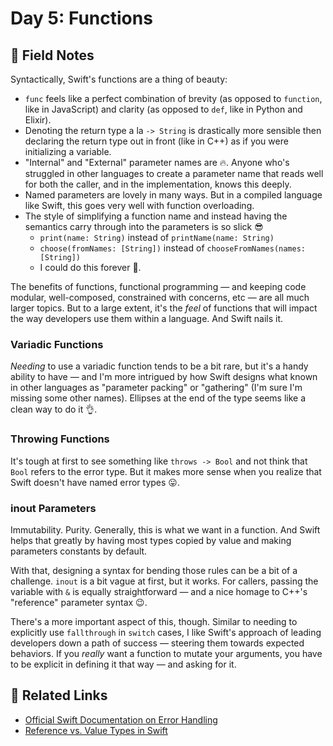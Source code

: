 # Day 5: Functions

## 📒 Field Notes

Syntactically, Swift's functions are a thing of beauty:

- `func` feels like a perfect combination of brevity (as opposed to `function`, like in JavaScript) and clarity (as opposed to `def`, like in Python and Elixir).
- Denoting the return type a la `-> String`  is drastically more sensible then declaring the return type out in front (like in C++) as if you were initializing a variable.
- "Internal" and "External" parameter names are 🔥. Anyone who's struggled in other languages to create a parameter name that reads well for both the caller, and in the implementation, knows this deeply.
- Named parameters are lovely in many ways. But in a compiled language like Swift, this goes very well with function overloading.
- The style of simplifying a function name and instead having the semantics carry through into the parameters
is so slick 😎
  + `print(name: String)` instead of `printName(name: String)`
  + `choose(fromNames: [String])` instead of `chooseFromNames(names: [String])`
  + I could do this forever 🙂.

The benefits of functions, functional programming &mdash; and keeping code modular, well-composed, constrained with concerns, etc &mdash; are all much larger topics. But to a large extent, it's the _feel_ of functions that will impact the way developers use them within a language. And Swift nails it.


### Variadic Functions

_Needing_ to use a variadic function tends to be a bit rare, but it's a handy ability to have &mdash; and I'm more
intrigued by how Swift designs what known in other languages as "parameter packing" or "gathering" (I'm sure I'm missing some other names). Ellipses at the end of the type seems like a clean way to do it 👌.


### Throwing Functions

It's tough at first to see something like `throws -> Bool` and not think that `Bool` refers to the error type. But it makes more sense when you realize that Swift doesn't have named error types 😛.


### inout Parameters

Immutability. Purity. Generally, this is what we want in a function. And Swift helps that greatly by having most types copied by value and making parameters constants by default.

With that, designing a syntax for bending those rules can be a bit of a challenge. `inout` is a bit vague at first, but it works. For callers, passing the variable with `&` is equally straightforward &mdash; and a nice homage to C++'s "reference" parameter syntax 😉.

There's a more important aspect of this, though. Similar to needing to explicitly use `fallthrough` in `switch` cases, I like Swift's approach of leading developers down a path of success &mdash; steering them towards expected behaviors. If you _really_ want a function to mutate your arguments, you have to be explicit in defining it that way &mdash; and asking for it.


## 🔗 Related Links

- [Official Swift Documentation on Error Handling](https://docs.swift.org/swift-book/LanguageGuide/ErrorHandling.html)
- [Reference vs. Value Types in Swift](https://www.raywenderlich.com/9481-reference-vs-value-types-in-swift)

